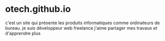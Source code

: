 # otech.github.io
c'est un site qui présente les produits informatiques comme ordinateurs de bureau.
je suis développeur web freelance j'aime partager mes travaux et d'apprendre plus
